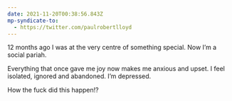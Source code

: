 ```yaml
---
date: 2021-11-20T00:38:56.843Z
mp-syndicate-to:
  - https://twitter.com/paulrobertlloyd
---
```

12 months ago I was at the very centre of something special. Now I’m a social pariah.

Everything that once gave me joy now makes me anxious and upset. I feel isolated, ignored and abandoned. I’m depressed.

How the fuck did this happen!?
